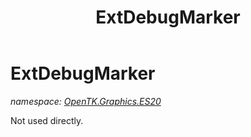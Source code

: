 ﻿---
title: ExtDebugMarker
---

# ExtDebugMarker
_namespace: [OpenTK.Graphics.ES20](N-OpenTK.Graphics.ES20.html)_

Not used directly.




